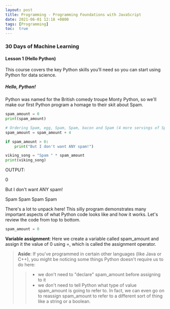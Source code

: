 ```yaml
---
layout: post
title: Programming - Programming Foundations with JavaScript
date: 2021-06-01 12:18 +0800
tags: [Programming]
toc:  true
---
```


<!-- Global site tag (gtag.js) - Google Analytics -->
  <script async src="https://www.googletagmanager.com/gtag/js?id=G-TG0XJZG53F"></script>
  <script>
    window.dataLayer = window.dataLayer || [];
    function gtag(){dataLayer.push(arguments);}
    gtag('js', new Date());

    gtag('config', 'G-TG0XJZG53F');
  </script>

### 30 Days of Machine Learning
#### Lesson 1 (Hello Python)

This course covers the key Python skills you’ll need so you can start using Python for data science.

##### Hello, Python!
Python was named for the British comedy troupe Monty Python, so we'll make our first Python program a homage to their skit about Spam.

```python
spam_amount = 0
print(spam_amount)

# Ordering Spam, egg, Spam, Spam, bacon and Spam (4 more servings of Spam)
spam_amount = spam_amount + 4

if spam_amount > 0:
    print("But I don't want ANY spam!")

viking_song = "Spam " * spam_amount
print(viking_song)
```
OUTPUT:

0

But I don't want ANY spam!

Spam Spam Spam Spam

There's a lot to unpack here! This silly program demonstrates many important aspects of what Python code looks like and how it works. Let's review the code from top to bottom.

```python
spam_amount = 0
```
**Variable assignment**: Here we create a variable called spam_amount and assign it the value of 0 using =, which is called the assignment operator.

> **Aside**: If you've programmed in certain other languages (like Java or C++), you might be noticing some things Python doesn't require us to do here:
>> * we don't need to "declare" spam_amount before assigning to it
>> * we don't need to tell Python what type of value spam_amount is going to refer to. In fact, we can even go on to reassign spam_amount to refer to a different sort of thing like a string or a boolean.
